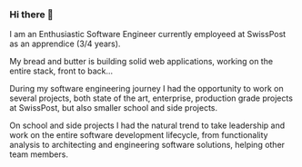 ### Hi there 👋

I am an Enthusiastic Software Engineer currently employeed at SwissPost as an apprendice (3/4 years). 

My bread and butter is building solid web applications, working on the entire stack, front to back...

During my software engineering journey I had the opportunity to work on several projects, both state of the art, enterprise, production grade projects at SwissPost, but also smaller school and side projects.

On school and side projects I had the natural trend to take leadership and work on the entire software development lifecycle, from functionality analysis to architecting and engineering software solutions, helping other team members.
